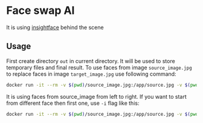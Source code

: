 # Face swap AI

It is using [insightface](https://github.com/deepinsight/insightface) behind the scene

## Usage

First create directory `out` in current directory. It will be used to store temporary files and final result.
To use faces from image `source_image.jpg` to replace faces in image `target_image.jpg` use following command:

```bash
docker run -it --rm -v $(pwd)/source_image.jpg:/app/source.jpg -v $(pwd)/target_image.jpg:/app/target.jpg -v $(pwd)/out:/app/out test -s source.jpg -t target.jpg -o out/out-0.jpg
```

It is using faces from source_image from left to right. If you want to start from different face then first one, use `-i` flag like this:

```bash
docker run -it --rm -v $(pwd)/source_image.jpg:/app/source.jpg -v $(pwd)/target_image.jpg:/app/target.jpg -v $(pwd)/out:/app/out test -s source.jpg -t target.jpg -i 1 -o out/out-1`.jpg
```
